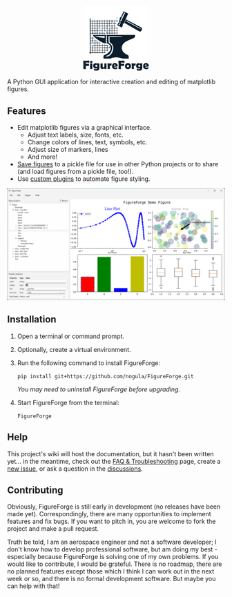 <p align="center"> <img width="30%" src="./FigureForge/resources/assets/logo_color_text.png"> </p>

A Python GUI application for interactive creation and editing of matplotlib figures.

## Features
- Edit matplotlib figures via a graphical interface.
  - Adjust text labels, size, fonts, etc.
  - Change colors of lines, text, symbols, etc.
  - Adjust size of markers, lines
  - And more!
- [Save figures](htthttps://github.com/nogula/FigureForge/wiki/FAQ-&-Troubleshooting#how-does-figureforge-save-figure-data) to a pickle file for use in other Python projects or to share (and load figures from a pickle file, too!).
- Use [custom plugins](https://github.com/nogula/FigureForge/wiki/Plugins) to automate figure styling.

![](./FigureForge/resources/assets/demo.png)

## Installation

1. Open a terminal or command prompt.
2. Optionally, create a virtual environment.
3. Run the following command to install FigureForge:

    ```
    pip install git+https://github.com/nogula/FigureForge.git
    ```
    _You may need to uninstall FigureForge before upgrading._
4. Start FigureForge from the terminal:
    ```
    FigureForge
    ```

## Help
This project's wiki will host the documentation, but it hasn't been written yet... in the meantime, check out the [FAQ & Troubleshooting](https://github.com/nogula/FigureForge/wiki/FAQ-&-Troubleshooting) page, create a [new issue](https://github.com/nogula/FigureForge/issues), or ask a question in the [discussions](https://github.com/nogula/FigureForge/discussions/1).

## Contributing
Obviously, FigureForge is still early in development (no releases have been made yet). Correspondingly, there are many opportunities to implement features and fix bugs. If you want to pitch in, you are welcome to fork the project and make a pull request.

Truth be told, I am an aerospace engineer and not a software developer; I don't know how to develop professional software, but am doing my best - especially because FigureForge is solving one of my own problems. If you would like to contribute, I would be grateful. There is no roadmap, there are no planned features except those which I think I can work out in the next week or so, and there is no formal development software. But maybe you can help with that!